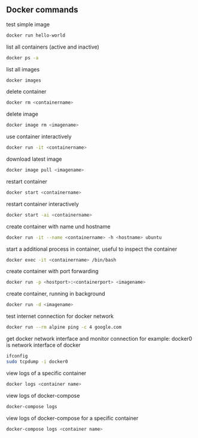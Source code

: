 ## Docker commands

test simple image
```bash
docker run hello-world
```

list all containers (active and inactive)
```bash
docker ps -a
```

list all images
```bash
docker images
```

delete container
```bash
docker rm <containername>
```

delete image
```bash
docker image rm <imagename>
```

use container interactively
```bash
docker run -it <containername>
```

download latest image
```bash
docker image pull <imagename>
```
restart container
```bash
docker start <containername>
```

restart container interactively
```bash
docker start -ai <containername>
```

create container with name und hostname
```bash
docker run -it --name <containername> -h <hostname> ubuntu
```

start a additional process in container, useful to inspect the container
```bash
docker exec -it <containername> /bin/bash
```

create container with port forwarding
```bash
docker run -p <hostport>:<containerport> <imagename>
```
create container, running in background
```bash
docker run -d <imagename>
```

test internet connection for docker network
```bash
docker run --rm alpine ping -c 4 google.com
```

get docker network interface and monitor connection
for example: docker0 is network interface of docker
```bash
ifconfig 
sudo tcpdump -i docker0 
```

view logs of a specific container
```bash
docker logs <container name>
```

view logs of docker-compose
```bash
docker-compose logs
```
view logs of docker-compose for a specific container
```bash
docker-compose logs <container name>
```
